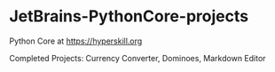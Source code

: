 # JetBrains-PythonCore-projects
Python Core at https://hyperskill.org


Completed Projects: Currency Converter, Dominoes, Markdown Editor
